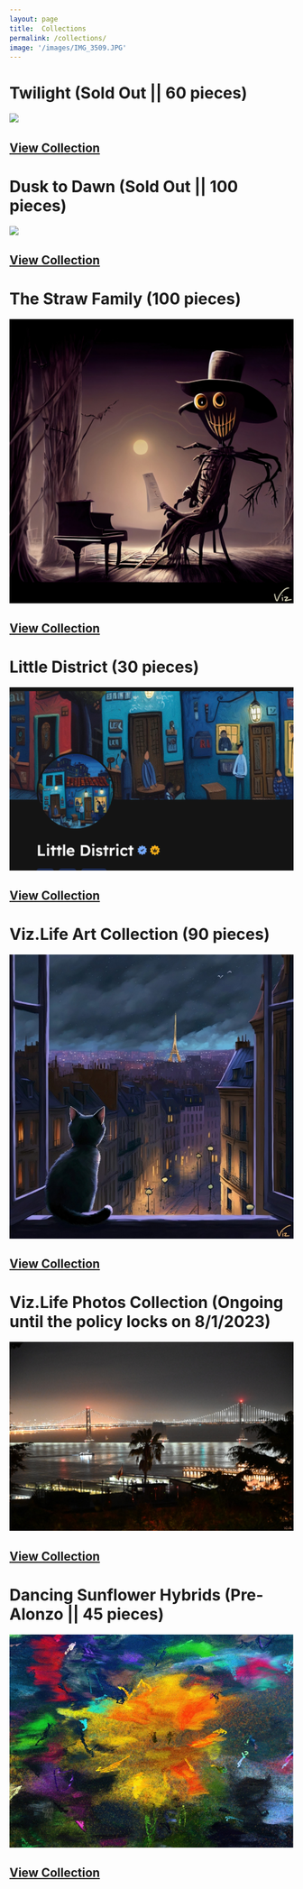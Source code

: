 ```yaml
---
layout: page
title:  Collections
permalink: /collections/
image: '/images/IMG_3509.JPG'
---
```

# Twilight (Sold Out || 60 pieces)
![](/images/new_collection_10x6_.jpg) 
## [View Collection](https://www.jpg.store/collection/twilight)

# Dusk to Dawn (Sold Out || 100 pieces)
![](/images/10x10-dusk-to-dawn.jpg) 
## [View Collection](https://www.jpg.store/collection/dusktodawn) 

# The Straw Family (100 pieces)
![](/images/the-straw-family/43.jpg) 
## [View Collection](https://www.jpg.store/collection/thestrawfamily)

# Little District (30 pieces)
![](/images/little-district-live.jpg)
## [View Collection](https://www.jpg.store/collection/littledistrict) 

# Viz.Life Art Collection (90 pieces)
![](/images/art-collection/120800px.jpg) 
## [View Collection](https://www.jpg.store/collection/vizlifeartcollection)

# Viz.Life Photos Collection (Ongoing until the policy locks on 8/1/2023)
![](/images/photography/cnfts/VizDotLifePhotographySeriesOne0035resized_25.jpg) 
## [View Collection](https://www.jpg.store/collection/vizlifephotoscollection)

# Dancing Sunflower Hybrids (Pre-Alonzo || 45 pieces)
![](/images/dancing_sunflower.jpg) 
## [View Collection](https://www.jpg.store/collection/vizlifedancingsunflowerhybrids)



